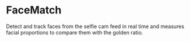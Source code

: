 # FaceMatch

Detect and track faces from the selfie cam feed in real time and measures facial proportions to compare them with the golden ratio.

